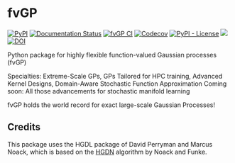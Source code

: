 # fvGP

[![PyPI](https://img.shields.io/pypi/v/fvGP)](https://pypi.org/project/fvgp/)
[![Documentation Status](https://readthedocs.org/projects/gpcam/badge/?version=latest)](https://gpcam.readthedocs.io/en/latest/?badge=latest)
[![fvGP CI](https://github.com/lbl-camera/fvGP/actions/workflows/fvGP-CI.yml/badge.svg)](https://github.com/lbl-camera/fvGP/actions/workflows/fvGP-CI.yml)
[![Codecov](https://img.shields.io/codecov/c/github/lbl-camera/fvGP)](https://app.codecov.io/gh/lbl-camera/fvGP)
[![PyPI - License](https://img.shields.io/badge/license-GPL%20v3-lightgrey)](https://pypi.org/project/fvgp/)
[<img src="https://img.shields.io/badge/slack-@gpCAM-purple.svg?logo=slack">](https://gpCAM.slack.com/)
[![DOI](https://zenodo.org/badge/434769505.svg)](https://zenodo.org/badge/latestdoi/434769505)


Python package for highly flexible function-valued Gaussian processes (fvGP)

Specialties: Extreme-Scale GPs, GPs Tailored for HPC training, Advanced Kernel Designs, Domain-Aware Stochastic Function Approximation
Coming soon: All those advancements for stochastic manifold learning

fvGP holds the world record for exact large-scale Gaussian Processes!
## Credits

This package uses the HGDL package of David Perryman and Marcus Noack, which
is based on the [HGDN](https://www.sciencedirect.com/science/article/pii/S037704271730225X) algorithm by Noack and Funke.
